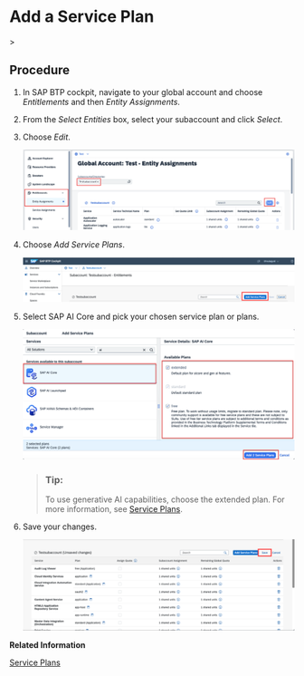 <!-- loio86002d926eba4fb9ba0a80e342af7295 -->

# Add a Service Plan

\>



## Procedure

1.  In SAP BTP cockpit, navigate to your global account and choose *Entitlements* and then *Entity Assignments*.

2.  From the *Select Entities* box, select your subaccount and click *Select*.

3.  Choose *Edit*.

    ![](images/Configure_Entitlements_Button_a0bbbf0.png)

4.  Choose *Add Service Plans*.

    ![](images/Add_Service_Plans_Button_d42d394.png)

5.  Select SAP AI Core and pick your chosen service plan or plans.

    ![](images/Add_a_service_Plan_a1d54a9.png)

    > ### Tip:  
    > To use generative AI capabilities, choose the extended plan. For more information, see [Service Plans](service-plans-c7244c6.md).

6.  Save your changes.

    ![](images/Save_Standard_Plan_58d9353.png)


**Related Information**  


[Service Plans](service-plans-c7244c6.md "The SAP AI Core service plan you choose determines pricing, conditions of use, resources, available services, and hosts.")


